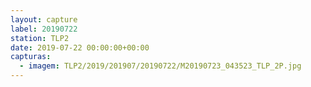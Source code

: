 ```yaml
---
layout: capture
label: 20190722
station: TLP2
date: 2019-07-22 00:00:00+00:00
capturas:
  - imagem: TLP2/2019/201907/20190722/M20190723_043523_TLP_2P.jpg
---
```

